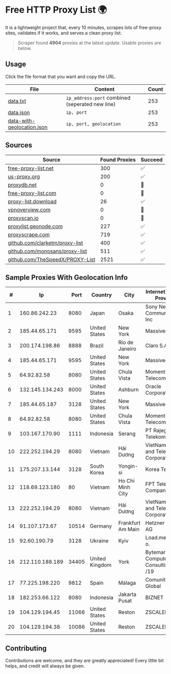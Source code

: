 
# Free HTTP Proxy List 🌍

It is a lightweight project that, every 10 minutes, scrapes lots of free-proxy sites, validates if it works, and serves a clean proxy list.


> Scraper found **4904** proxies at the latest update. Usable proxies are below.

## Usage

Click the file format that you want and copy the URL.


|File|Content|Count|
|----|-------|-----|
|[data.txt](https://raw.githubusercontent.com/themiralay/Proxy-List-World/master/data.txt)|`ip_address:port` combined (seperated new line)|253|
|[data.json](https://raw.githubusercontent.com/themiralay/Proxy-List-World/master/data.json)|`ip, port`|253|
|[data-with-geolocation.json](https://raw.githubusercontent.com/themiralay/Proxy-List-World/master/data-with-geolocation.json)|`ip, port, geolocation`|253|

## Sources

|Source|Found Proxies|Succeed|
|------|-------------|-------|
|[free-proxy-list.net](https://free-proxy-list.net)|300|✅|
|[us-proxy.org](https://www.us-proxy.org)|200|✅|
|[proxydb.net](http://proxydb.net)|0|🚫|
|[free-proxy-list.com](https://free-proxy-list.com/?page=&port=&type%5B%5D=http&type%5B%5D=https&up_time=0&search=Search)|0|🚫|
|[proxy-list.download](https://www.proxy-list.download/HTTP)|26|✅|
|[vpnoverview.com](https://vpnoverview.com/privacy/anonymous-browsing/free-proxy-servers)|0|🚫|
|[proxyscan.io](https://www.proxyscan.io)|0|🚫|
|[proxylist.geonode.com](https://proxylist.geonode.com/api/proxy-list?limit=300&page=1&sort_by=lastChecked&sort_type=desc&protocols=http,https)|227|✅|
|[proxyscrape.com](https://api.proxyscrape.com/v2/?request=displayproxies&protocol=http&timeout=10000&country=all&ssl=all&anonymity=all)|719|✅|
|[github.com/clarketm/proxy-list](https://raw.githubusercontent.com/clarketm/proxy-list/master/proxy-list-raw.txt)|400|✅|
|[github.com/monosans/proxy-list](https://raw.githubusercontent.com/monosans/proxy-list/main/proxies/http.txt)|511|✅|
|[github.com/TheSpeedX/PROXY-List](https://raw.githubusercontent.com/TheSpeedX/PROXY-List/master/http.txt)|2521|✅|


## Sample Proxies With Geolocation Info

|#|Ip|Port|Country|City|Internet Service Provider|
|-|--|----|-------|----|-------------------------|
|1|160.86.242.23|8080|Japan|Osaka|Sony Network Communications Inc|
|2|185.44.65.171|9595|United States|New York|Massivegrid LTD|
|3|200.174.198.86|8888|Brazil|Rio de Janeiro|Claro S.A|
|4|185.44.65.171|9595|United States|New York|Massivegrid LTD|
|5|64.92.82.58|8080|United States|Chula Vista|Momentum Telecom, Inc.|
|6|132.145.134.243|8000|United States|Ashburn|Oracle Corporation|
|7|185.44.65.187|3128|United States|New York|Massivegrid LTD|
|8|64.92.82.58|8080|United States|Chula Vista|Momentum Telecom, Inc.|
|9|103.167.170.90|1111|Indonesia|Serang|PT Rajeg Media Telekomunikasi|
|10|222.252.194.29|8080|Vietnam|Hải Dương|VietNam Post and Telecom Corporation|
|11|175.207.13.144|3128|South Korea|Yongin-si|Korea Telecom|
|12|118.69.123.180|80|Vietnam|Ho Chi Minh City|FPT Telecom Company|
|13|222.252.194.29|8080|Vietnam|Hải Dương|VietNam Post and Telecom Corporation|
|14|91.107.173.67|10514|Germany|Frankfurt Am Main|Hetzner Online AG|
|15|92.60.190.79|3128|Ukraine|Kyiv|Load.me sp. z o. o.|
|16|212.110.188.189|34405|United Kingdom|York|Bytemark Computer Consulting Ltd /19|
|17|77.225.198.220|9812|Spain|Málaga|Comunitel Global|
|18|182.253.66.122|8080|Indonesia|Jakarta Pusat|BIZNET|
|19|104.129.194.45|11066|United States|Reston|ZSCALER, INC.|
|20|104.129.194.38|10086|United States|Reston|ZSCALER, INC.|



## Contributing

Contributions are welcome, and they are greatly appreciated! Every
little bit helps, and credit will always be given.

